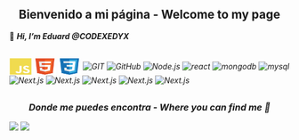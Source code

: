    <h2 align="center">Bienvenido a mi página - Welcome to my page </h2>

👋 __<i>Hi, I’m Eduard @CODEXEDYX<i>__

<div style="display: inline_block"><br>
  <img align="center" alt="Js" height="30" width="40" src="https://raw.githubusercontent.com/devicons/devicon/master/icons/javascript/javascript-plain.svg">
  <img align="center" alt="HTML" height="30" width="40" src="https://raw.githubusercontent.com/devicons/devicon/master/icons/html5/html5-original.svg">
  <img align="center" alt="CSS" height="30" width="40" src="https://raw.githubusercontent.com/devicons/devicon/master/icons/css3/css3-original.svg">
  <img align="center" alt="GIT" heigth="30" width="56" src="https://cdn.jsdelivr.net/gh/devicons/devicon/icons/git/git-original-wordmark.svg" /> 
  <img align="center" alt="GitHub" heigth="30" width="40" src="https://cdn.jsdelivr.net/gh/devicons/devicon/icons/github/github-original.svg" />                     
  <img align="center" alt="Node.js" heigth="80" width="70" src="https://cdn.jsdelivr.net/gh/devicons/devicon/icons/nodejs/nodejs-original-wordmark.svg" />
  <img align="center" alt="react" heigth="30" width="40" src="https://cdn.jsdelivr.net/gh/devicons/devicon/icons/react/react-original-wordmark.svg" />        
  <img align="center" alt="mongodb" heigth="60" width="60" src="https://cdn.jsdelivr.net/gh/devicons/devicon/icons/mongodb/mongodb-original-wordmark.svg" />
  <img align="center" alt="mysql" heigth="100" width="67" src="https://cdn.jsdelivr.net/gh/devicons/devicon/icons/mysql/mysql-original-wordmark.svg" />
  <img align="center" alt="Next.js" heigth="100" width="60" src="https://cdn.jsdelivr.net/gh/devicons/devicon/icons/nextjs/nextjs-original-wordmark.svg" /> 
  <img align="center" alt="Next.js" heigth="100" width="40" src="https://cdn.jsdelivr.net/gh/devicons/devicon/icons/typescript/typescript-original.svg" />
  <img align="center" alt="Next.js" heigth="200" width="70" src="https://cdn.jsdelivr.net/gh/devicons/devicon/icons/express/express-original-wordmark.svg" /> 
  <img align="center" alt="Next.js" heigth="100" width="50"  src="https://cdn.jsdelivr.net/gh/devicons/devicon/icons/redux/redux-original.svg" />
  <img align="center" alt="Next.js" heigth="100" width="50" src="https://cdn.jsdelivr.net/gh/devicons/devicon/icons/docker/docker-original-wordmark.svg" />       
          
</div>
  
  ##
  
  <h3 align="center">Donde me puedes encontra - Where you can find me 📍</h3>
 
<div> 
  <a href = "mailto:routerflxv@gmail.com"><img src="https://img.shields.io/badge/-Gmail-%23333?style=for-the-badge&logo=gmail&logoColor=white" target="_blank"></a>
  <a href = "https://github.com/CODEXEDYX"><img src="https://img.shields.io/badge/GitHub-100000?style=for-the-badge&logo=github&logoColor=white" target="_blank"></a>
  
 
</div>
